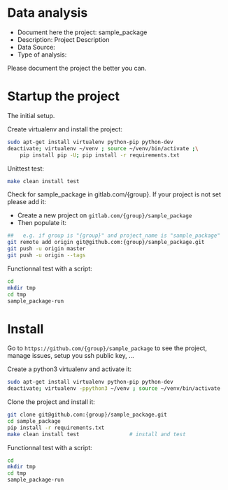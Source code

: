 # Data analysis
- Document here the project: sample_package
- Description: Project Description
- Data Source:
- Type of analysis:

Please document the project the better you can.

# Startup the project

The initial setup.

Create virtualenv and install the project:
```bash
sudo apt-get install virtualenv python-pip python-dev
deactivate; virtualenv ~/venv ; source ~/venv/bin/activate ;\
    pip install pip -U; pip install -r requirements.txt
```

Unittest test:
```bash
make clean install test
```

Check for sample_package in gitlab.com/{group}.
If your project is not set please add it:

- Create a new project on `gitlab.com/{group}/sample_package`
- Then populate it:

```bash
##   e.g. if group is "{group}" and project_name is "sample_package"
git remote add origin git@github.com:{group}/sample_package.git
git push -u origin master
git push -u origin --tags
```

Functionnal test with a script:

```bash
cd
mkdir tmp
cd tmp
sample_package-run
```

# Install

Go to `https://github.com/{group}/sample_package` to see the project, manage issues,
setup you ssh public key, ...

Create a python3 virtualenv and activate it:

```bash
sudo apt-get install virtualenv python-pip python-dev
deactivate; virtualenv -ppython3 ~/venv ; source ~/venv/bin/activate
```

Clone the project and install it:

```bash
git clone git@github.com:{group}/sample_package.git
cd sample_package
pip install -r requirements.txt
make clean install test                # install and test
```
Functionnal test with a script:

```bash
cd
mkdir tmp
cd tmp
sample_package-run
```
